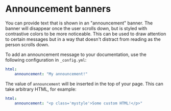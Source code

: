 # Announcement banners

You can provide text that is shown in an "announcement" banner.
The banner will disappear once the user scrolls down, but is styled with contrastive colors to be more noticeable.
This can be used to draw attention to certain messages but in a way that doesn't distract from reading as the person scrolls down.

To add an announcement message to your documentation, use the following configuration in `_config.yml`:

```yaml
html:
    announcement: "My announcement!"
```

The value of `announcement` will be inserted in the top of your page.
This can take arbitrary HTML, for example:

```yaml
html:
    announcement: "<p class='mystyle'>Some custom HTML!</p>"
```
